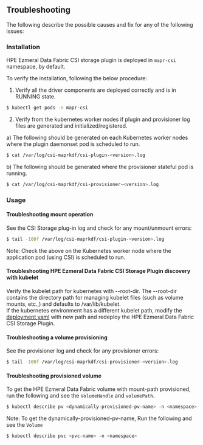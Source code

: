 ## Troubleshooting

The following describe the possible causes and fix for any of the following issues:

### Installation

HPE Ezmeral Data Fabric CSI storage plugin is deployed in `mapr-csi` namespace, by default.  

To verify the installation, following the below procedure:  
1. Verify all the driver components are deployed correctly and is in RUNNING state.  
```bash
$ kubectl get pods -n mapr-csi
```   
2. Verify from the kubernetes worker nodes if plugin and provisioner log files are generated and initialized/registered.

a) The following should be generated on each Kubernetes worker nodes where the plugin daemonset pod is scheduled to run.  
```bash
$ cat /var/log/csi-maprkdf/csi-plugin-<version>.log
```

b) The following should be generated where the provisioner stateful pod is running.  
```bash
$ cat /var/log/csi-maprkdf/csi-provisioner-<version>.log
 ```
 
### Usage


#### Troubleshooting mount operation

See the CSI Storage plug-in log and check for any mount/unmount errors:  
```bash
$ tail -100f /var/log/csi-maprkdf/csi-plugin-<version>.log
```  
Note: Check the above on the Kubernetes worker node where the application pod (using CSI) is scheduled to run.  

#### Troubleshooting HPE Ezmeral Data Fabric CSI Storage Plugin discovery with kubelet

Verify the kubelet path for kubernetes with --root-dir. The --root-dir contains the directory path for managing kubelet files (such as volume mounts, etc.,) and defaults to /var/lib/kubelet.  
If the kubernetes environment has a different kubelet path, modify the [deployment yaml](../deploy/kubernetes/csi-maprkdf-v1.2.0.yaml) with new path and redeploy the HPE Ezmeral Data Fabric CSI Storage Plugin.

#### Troubleshooting a volume provisioning

See the provisioner log and check for any provisioner errors:  
```bash
$ tail -100f /var/log/csi-maprkdf/csi-provisioner-<version>.log
```

#### Troubleshooting provisioned volume

To get the HPE Ezmeral Data Fabric volume with mount-path provisioned, run the following and see the `VolumeHandle` and `volumePath`.  
```bash
$ kubectl describe pv <dynamically-provisioned-pv-name> -n <namespace>
```

Note: To get the dynamically-provisioned-pv-name, Run the following and see the `Volume`  
```bash
$ kubectl describe pvc <pvc-name> -n <namespace>
```